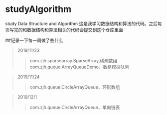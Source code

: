 # studyAlgorithm
study Data Structure and Algorithm
这是我学习数据结构和算法的代码。之后每次写完的和数据结构和算法相关的代码会提交到这个仓库里面

##记录一下每一周做了些什么
>2019/11/23 
>> com.zjh.sparsearray.SparseArray,稀疏数组<br>
>> com.zjh.queue.ArrayQueueDemo，数组模拟队列

>2019/11/24
>>com.zjh.queue.CircleArrayQueue，环形数组

>2019/12/1
>>com.zjh.queue.CircleArrayQueue，单向链表